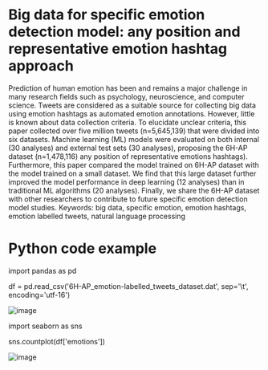 # Big data for specific emotion detection model: any position and representative emotion hashtag approach  

Prediction of human emotion has been and remains a major challenge in many research fields such as psychology, neuroscience, and computer science. Tweets are considered as a suitable source for collecting big data using emotion hashtags as automated emotion annotations. However, little is known about data collection criteria. To elucidate unclear criteria, this paper collected over five million tweets (n=5,645,139) that were divided into six datasets. Machine learning (ML) models were evaluated on both internal (30 analyses) and external test sets (30 analyses), proposing the 6H-AP dataset (n=1,478,116) any position of representative emotions hashtags). Furthermore, this paper compared the model trained on 6H-AP dataset with the model trained on a small dataset. We find that this large dataset further improved the model performance in deep learning (12 analyses) than in traditional ML algorithms (20 analyses). Finally, we share the 6H-AP dataset with other researchers to contribute to future specific emotion detection model studies.
Keywords: big data, specific emotion, emotion hashtags, emotion labelled tweets, natural language processing


# Python code example
import pandas as pd

df = pd.read_csv('6H-AP_emotion-labelled_tweets_dataset.dat', sep='\t', encoding='utf-16')

![image](https://user-images.githubusercontent.com/85970005/129505240-13081633-8342-41bb-b86b-e109673090fc.png)

import seaborn as sns

sns.countplot(df['emotions'])

![image](https://user-images.githubusercontent.com/85970005/129505255-81830c87-d768-420a-b70d-42046e0ddf74.png)





